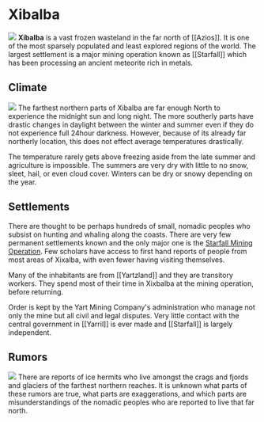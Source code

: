 # Xibalba
![](xibalba_1.jpg)
**Xibalba** is a vast frozen wasteland in the far north of [[Azios]]. It is one of the most sparsely populated and least explored regions of the world. The largest settlement is a major mining operation known as [[Starfall]] which has been processing an ancient meteorite rich in metals. 

## Climate
![](xibalba_2.jpg)
The farthest northern parts of Xibalba are far enough North to experience the midnight sun and long night. The more southerly parts have drastic changes in daylight between the winter and summer even if they do not experience full 24hour darkness. However, because of its already far northerly location, this does not effect average temperatures drastically.

The temperature rarely gets above freezing aside from the late summer and agriculture is impossible. The summers are very dry with little to no snow, sleet, hail, or even cloud cover. Winters can be dry or snowy depending on the year.

## Settlements
There are thought to be perhaps hundreds of small, nomadic peoples who subsist on hunting and whaling along the coasts. There are very few permanent settlements known and the only major one is the [Starfall Mining Operation](Starfall.html). Few scholars have access to first hand reports of people from most areas of Xixalba, with even fewer having visiting themselves.

Many of the inhabitants are from [[Yartzland]] and they are transitory workers. They spend most of their time in Xixbalba at the mining operation, before returning.

Order is kept by the Yart Mining Company's administration who manage not only the mine but all civil and legal disputes. Very little contact with the central government in [[Yarril]] is ever made and [[Starfall]] is largely independent.

## Rumors
![](xibalba_3.jpg)
There are reports of ice hermits who live amongst the crags and fjords and glaciers of the farthest northern reaches. It is unknown what parts of these rumors are true, what parts are exaggerations, and which parts are misunderstandings of the nomadic peoples who are reported to live that far north.